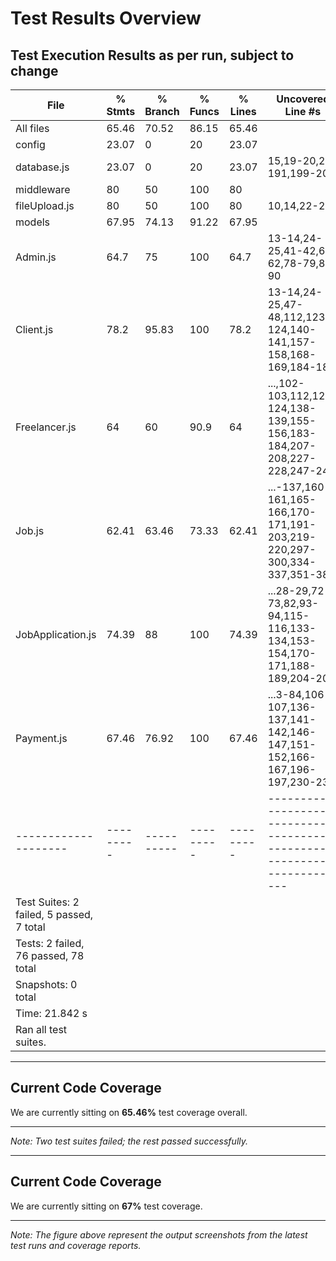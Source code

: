 # Test Results Overview

## Test Execution Results as per run, subject to change

| File                                       | % Stmts   | % Branch   | % Funcs   | % Lines   | Uncovered Line #s                                                         |
| ------------------------------------------ | --------- | ---------- | --------- | --------- | ------------------------------------------------------------------------- |
| All files                                  | 65.46     | 70.52      | 86.15     | 65.46     |                                                                           |
| config                                     | 23.07     | 0          | 20        | 23.07     |                                                                           |
| database.js                                | 23.07     | 0          | 20        | 23.07     | 15,19-20,26-191,199-200                                                   |
| middleware                                 | 80        | 50         | 100       | 80        |                                                                           |
| fileUpload.js                              | 80        | 50         | 100       | 80        | 10,14,22-25                                                               |
| models                                     | 67.95     | 74.13      | 91.22     | 67.95     |                                                                           |
| Admin.js                                   | 64.7      | 75         | 100       | 64.7      | 13-14,24-25,41-42,61-62,78-79,89-90                                       |
| Client.js                                  | 78.2      | 95.83      | 100       | 78.2      | 13-14,24-25,47-48,112,123-124,140-141,157-158,168-169,184-185             |
| Freelancer.js                              | 64        | 60         | 90.9      | 64        | ...,102-103,112,123-124,138-139,155-156,183-184,207-208,227-228,247-248   |
| Job.js                                     | 62.41     | 63.46      | 73.33     | 62.41     | ...-137,160-161,165-166,170-171,191-203,219-220,297-300,334-337,351-387   |
| JobApplication.js                          | 74.39     | 88         | 100       | 74.39     | ...28-29,72-73,82,93-94,115-116,133-134,153-154,170-171,188-189,204-205   |
| Payment.js                                 | 67.46     | 76.92      | 100       | 67.46     | ...3-84,106-107,136-137,141-142,146-147,151-152,166-167,196-197,230-231   |
| --------------------                       | --------- | ---------- | --------- | --------- | ------------------------------------------------------------------------- |
| Test Suites: 2 failed, 5 passed, 7 total   |           |            |           |           |                                                                           |
| Tests:       2 failed, 76 passed, 78 total |           |            |           |           |                                                                           |
| Snapshots:   0 total                       |           |            |           |           |                                                                           |
| Time:        21.842 s                      |           |            |           |           |                                                                           |
| Ran all test suites.                       |           |            |           |           |                                                                           |


---

## Current Code Coverage

We are currently sitting on **65.46%** test coverage overall.

---

*Note: Two test suites failed; the rest passed successfully.*



---

## Current Code Coverage

We are currently sitting on **67%** test coverage.

---

*Note: The figure above represent the output screenshots from the latest test runs and coverage reports.*
